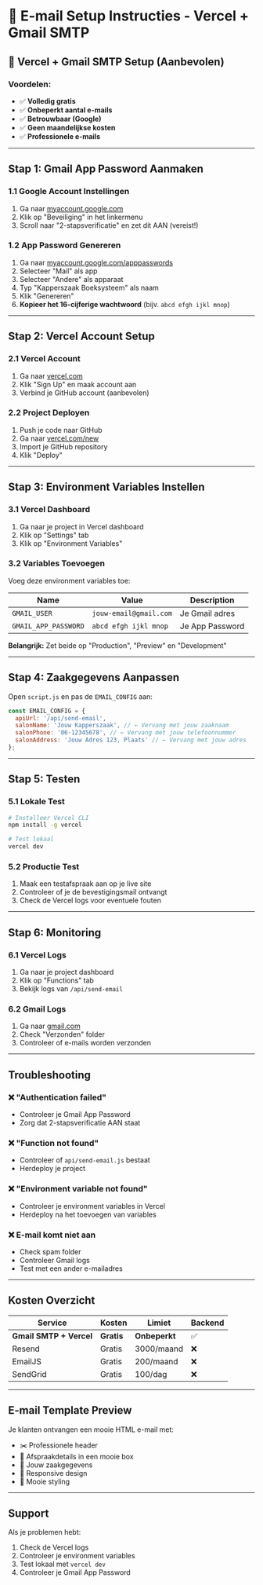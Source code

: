 # 📧 E-mail Setup Instructies - Vercel + Gmail SMTP

## 🚀 **Vercel + Gmail SMTP Setup (Aanbevolen)**

### **Voordelen:**
- ✅ **Volledig gratis**
- ✅ **Onbeperkt aantal e-mails**
- ✅ **Betrouwbaar (Google)**
- ✅ **Geen maandelijkse kosten**
- ✅ **Professionele e-mails**

---

## **Stap 1: Gmail App Password Aanmaken**

### 1.1 Google Account Instellingen
1. Ga naar [myaccount.google.com](https://myaccount.google.com)
2. Klik op "Beveiliging" in het linkermenu
3. Scroll naar "2-stapsverificatie" en zet dit AAN (vereist!)

### 1.2 App Password Genereren
1. Ga naar [myaccount.google.com/apppasswords](https://myaccount.google.com/apppasswords)
2. Selecteer "Mail" als app
3. Selecteer "Andere" als apparaat
4. Typ "Kapperszaak Boeksysteem" als naam
5. Klik "Genereren"
6. **Kopieer het 16-cijferige wachtwoord** (bijv. `abcd efgh ijkl mnop`)

---

## **Stap 2: Vercel Account Setup**

### 2.1 Vercel Account
1. Ga naar [vercel.com](https://vercel.com)
2. Klik "Sign Up" en maak account aan
3. Verbind je GitHub account (aanbevolen)

### 2.2 Project Deployen
1. Push je code naar GitHub
2. Ga naar [vercel.com/new](https://vercel.com/new)
3. Import je GitHub repository
4. Klik "Deploy"

---

## **Stap 3: Environment Variables Instellen**

### 3.1 Vercel Dashboard
1. Ga naar je project in Vercel dashboard
2. Klik op "Settings" tab
3. Klik op "Environment Variables"

### 3.2 Variables Toevoegen
Voeg deze environment variables toe:

| Name | Value | Description |
|------|-------|-------------|
| `GMAIL_USER` | `jouw-email@gmail.com` | Je Gmail adres |
| `GMAIL_APP_PASSWORD` | `abcd efgh ijkl mnop` | Je App Password |

**Belangrijk:** Zet beide op "Production", "Preview" en "Development"

---

## **Stap 4: Zaakgegevens Aanpassen**

Open `script.js` en pas de `EMAIL_CONFIG` aan:

```javascript
const EMAIL_CONFIG = {
  apiUrl: '/api/send-email',
  salonName: 'Jouw Kapperszaak', // ← Vervang met jouw zaaknaam
  salonPhone: '06-12345678', // ← Vervang met jouw telefoonnummer
  salonAddress: 'Jouw Adres 123, Plaats' // ← Vervang met jouw adres
};
```

---

## **Stap 5: Testen**

### 5.1 Lokale Test
```bash
# Installeer Vercel CLI
npm install -g vercel

# Test lokaal
vercel dev
```

### 5.2 Productie Test
1. Maak een testafspraak aan op je live site
2. Controleer of je de bevestigingsmail ontvangt
3. Check de Vercel logs voor eventuele fouten

---

## **Stap 6: Monitoring**

### 6.1 Vercel Logs
1. Ga naar je project dashboard
2. Klik op "Functions" tab
3. Bekijk logs van `/api/send-email`

### 6.2 Gmail Logs
1. Ga naar [gmail.com](https://gmail.com)
2. Check "Verzonden" folder
3. Controleer of e-mails worden verzonden

---

## **Troubleshooting**

### ❌ **"Authentication failed"**
- Controleer je Gmail App Password
- Zorg dat 2-stapsverificatie AAN staat

### ❌ **"Function not found"**
- Controleer of `api/send-email.js` bestaat
- Herdeploy je project

### ❌ **"Environment variable not found"**
- Controleer je environment variables in Vercel
- Herdeploy na het toevoegen van variables

### ❌ **E-mail komt niet aan**
- Check spam folder
- Controleer Gmail logs
- Test met een ander e-mailadres

---

## **Kosten Overzicht**

| Service | Kosten | Limiet | Backend |
|---------|--------|--------|---------|
| **Gmail SMTP + Vercel** | **Gratis** | **Onbeperkt** | ✅ |
| Resend | Gratis | 3000/maand | ❌ |
| EmailJS | Gratis | 200/maand | ❌ |
| SendGrid | Gratis | 100/dag | ❌ |

---

## **E-mail Template Preview**

Je klanten ontvangen een mooie HTML e-mail met:
- ✂️ Professionele header
- 📅 Afspraakdetails in een mooie box
- 📍 Jouw zaakgegevens
- 📱 Responsive design
- 🎨 Mooie styling

---

## **Support**

Als je problemen hebt:
1. Check de Vercel logs
2. Controleer je environment variables
3. Test lokaal met `vercel dev`
4. Controleer je Gmail App Password
